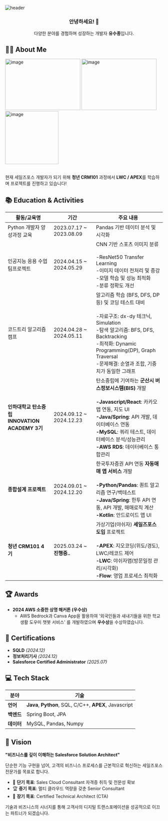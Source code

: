 ![header](https://capsule-render.vercel.app/api?type=waving&color=00A1E0&height=150&section=header&text=ThankYou!&fontSize=45&fontColor=ffffff)



<h3 align="Center">안녕하세요! 👋</h3>
<p align="Center">
    다양한 분야를 경험하며 성장하는 개발자 <b>유수종</b>입니다.
</p>


## **👨‍💻 About Me**

<img width="240" height="164" alt="image" src="https://github.com/user-attachments/assets/b934d9c7-ba35-4ee5-bee3-c8670a0e0f01" />

<img width="240" height="164" alt="image" src="https://github.com/user-attachments/assets/de051760-efb8-445e-a0eb-5a4d73ea66ec" />

<img width="170" height="170" alt="image" src="https://github.com/user-attachments/assets/8247b721-04f6-4e54-a3ee-60456ad21d7f" />

<br> 현재 세일즈포스 개발자가 되기 위해 **청년 CRM101** 과정에서 **LWC / APEX**를 학습하며 프로젝트를 진행하고 있습니다!


## **📚 Education & Activities**
| 활동/교육명                             | 기간                     | 주요 내용                                                                 |
|----------------------------------------|--------------------------|--------------------------------------------------------------------------|
| Python 개발자 양성과정 교육         | 2023.07.17 ~ 2023.08.09 | Pandas 기반 데이터 분석 및 시각화                        |
| 인공지능 응용 수업 팀프로젝트         | 2024.04.15 ~ 2024.05.29 | CNN 기반 스포츠 이미지 분류<br><br> -ResNet50 Transfer Learning<br> -이미지 데이터 전처리 및 증강<br> -모델 학습 및 성능 최적화<br> -분류 정확도 개선                       |
| 코드트리 알고리즘 캠프         | 2024.04.28 ~ 2024.05.11 | 알고리즘 학습 (BFS, DFS, DP 등) 및 코딩 테스트 대비<br><br> -자료구조: dx-dy 테크닉, Simulation<br> -탐색 알고리즘: BFS, DFS, Backtracking<br> -최적화: Dynamic Programming(DP), Graph Traversal<br> -문제해결: 순열과 조합, 기중치가 동일한 그래프                      |
| **인하대학교 탄소중립<br> INNOVATION ACADEMY 3기**      | 2024.09.12 ~ 2024.12.23 | 탄소중립에 기여하는 **군산시 버스정보시스템(BIS)** 개발<br><br> **-Javascript/React**: 카카오맵 연동, 지도 UI<br> **-Java/Spring**: API 개발, 데이터베이스 연동<br> **-MySQL**: 쿼리 테스트, 데이터베이스 분석/성능관리<br> **-AWS RDS**: 데이터베이스 통합관리           |
| **종합설계 프로젝트**           | 2024.09.01 ~ 2024.12.20 | 한국투자증권 API 연동 **자동매매 앱 서비스** 개발 <br><br> **-Python/Pandas**: 퀀트 알고리즘 연구/백테스트<br> **-Java/Spring**: 한투 API 연동, API 개발, 매매로직 계산<br> **-Kotlin**: 안드로이드 앱 UI   |
| **청년 CRM101 4기**           | 2025.03.24 ~ **진행중..**     | 가상기업(야쉬자) **세일즈포스 도입** 프로젝트 <br><br> **-APEX**: 지오코딩(위도/경도), LWC/레코드 제어<br> **-LWC**: 야쉬자맵(방문일정 관리/시각화)<br> **-Flow**: 영업 프로세스 최적화<br>     |


## **🏆 Awards**
- **2024 AWS 소중한 상명 해커톤 (우수상)**  
   - AWS Bedrock과 Canva App을 활용하여 '외국인들과 새내기들을 위한 학교생활 도우미 챗봇 서비스' 를 개발하였으며 **우수상**을 수상하였습니다.



## **🔖 Certifications**
- **SQLD** *(2024.12)*  
- **정보처리기사** *(2024.12)* 
- **Salesforce Certified Administrator** *(2025.07)*

## **💻 Tech Stack**
| **분야**     | **기술**                                      |
|--------------|---------------------------------------------|
| **언어**     | **Java**, **Python**, SQL, C/C++, **APEX**, Javascript                                |
| **백엔드**   | Spring Boot, JPA                            |
| **데이터**   | MySQL, Pandas, Numpy               |



## **🚀 Vision**
**"비즈니스를 깊이 이해하는 Salesforce Solution Architect"**

단순한 기능 구현을 넘어, 고객의 비즈니스 프로세스를 근본적으로 혁신하는 
세일즈포스 전문가를 목표로 합니다.

- 🎯 **단기 목표**: Sales Cloud Consultant 자격증 취득 및 전문성 확보
- 🏆 **중기 목표**: 멀티 클라우드 역량을 갖춘 Senior Consultant
- 🌟 **장기 목표**: Certified Technical Architect (CTA)

기술과 비즈니스의 시너지를 통해 고객사의 디지털 트랜스포메이션을 
성공적으로 이끄는 파트너가 되겠습니다.


<!--
**paulyu8868/paulyu8868** is a ✨ _special_ ✨ repository because its `README.md` (this file) appears on your GitHub profile.

Here are some ideas to get you started:

- 🔭 I’m currently working on ...
- 🌱 I’m currently learning ...
- 👯 I’m looking to collaborate on ...
- 🤔 I’m looking for help with ...
- 💬 Ask me about ...
- 📫 How to reach me: ...
- 😄 Pronouns: ...
- ⚡ Fun fact: ...
-->
